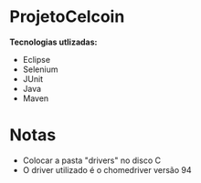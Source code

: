 # ProjetoCelcoin

**Tecnologias utlizadas:**
- Eclipse
- Selenium
- JUnit
- Java
- Maven

# Notas
- Colocar a pasta "drivers" no disco C
- O driver utilizado é o chomedriver versão 94
